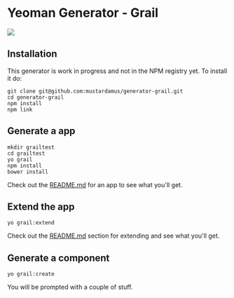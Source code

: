 # Yeoman Generator - Grail

![](http://www.timeshighereducation.co.uk/Pictures/web/n/u/k/news_18_260112.jpg)

## Installation

This generator is work in progress and not in the NPM registry yet. To install
it do:

    git clone git@github.com:mustardamus/generator-grail.git
    cd generator-grail
    npm install
    npm link

## Generate a app

    mkdir grailtest
    cd grailtest
    yo grail
    npm install
    bower install

Check out the
[README.md](https://github.com/mustardamus/generator-grail/blob/master/app/templates/README.md)
for an app to see what you'll get.

## Extend the app

    yo grail:extend

Check out the [README.md](https://github.com/mustardamus/generator-grail/blob/master/extend/templates/README.md)
section for extending and see what you'll get.

## Generate a component

    yo grail:create

You will be prompted with a couple of stuff.
